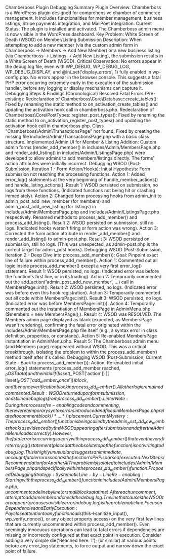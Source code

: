 Chamberboss Plugin Debugging Summary
Plugin Overview:
Chamberboss is a WordPress plugin designed for comprehensive chamber of commerce management. It includes functionalities for member management, business listings, Stripe payments integration, and MailPoet integration.
Current Status:
The plugin is installed and activated. The Chamberboss admin menu is now visible in the WordPress dashboard.
Key Problem: White Screen of Death (WSOD) on Member/Listing Submission
Description:
When attempting to add a new member (via the custom admin form in Chamberboss -> Members -> Add New Member) or a new business listing (via Chamberboss -> Listings -> Add New Listing), the submission results in a White Screen of Death (WSOD).
Critical Observation:
No errors appear in the debug.log file, even with WP_DEBUG, WP_DEBUG_LOG, WP_DEBUG_DISPLAY, and @ini_set('display_errors', 1) fully enabled in wp-config.php.
No errors appear in the browser console.
This suggests a fatal PHP error occurring extremely early in the execution of the submission handler, before any logging or display mechanisms can capture it.
Debugging Steps & Findings (Chronological)
Resolved Fatal Errors (Pre-existing):
Redeclaration of Chamberboss\Core\Database::create_tables(): Fixed by renaming the static method to on_activation_create_tables() and updating the activation hook call in chamberboss.php.
Redeclaration of Chamberboss\Core\PostTypes::register_post_types(): Fixed by renaming the static method to on_activation_register_post_types() and updating the activation hook call in chamberboss.php.
Class "Chamberboss\Admin\TransactionsPage" not found: Fixed by creating the missing file includes/Admin/TransactionsPage.php with a basic class structure.
Implemented Admin UI for Member & Listing Addition:
Custom admin forms (render_add_member() in includes/Admin/MembersPage.php and render_add_listing() in includes/Admin/ListingsPage.php) were developed to allow admins to add members/listings directly.
The forms' action attributes were initially incorrect.
Debugging WSOD (Post-Submission, Iteration 1 - Form Action/Hooks):
Initial Hypothesis: Form submission not reaching the processing functions.
Action 1: Added error_log() statements at the very beginning of handle_member_actions() and handle_listing_actions().
Result 1: WSOD persisted on submission, no logs from these functions. (Indicated functions not being hit or crashing immediately).
Action 2: Changed form processing hooks from admin_init to admin_post_add_new_member (for members) and admin_post_add_new_listing (for listings) in includes/Admin/MembersPage.php and includes/Admin/ListingsPage.php respectively. Renamed methods to process_add_member() and process_add_listing().
Result 2: WSOD persisted on submission, still no logs. (Indicated hooks weren't firing or form action was wrong).
Action 3: Corrected the form action attribute in render_add_member() and render_add_listing() to admin-post.php.
Result 3: WSOD persisted on submission, still no logs. (This was unexpected, as admin-post.php is the correct target for admin_post hooks).
Debugging WSOD (Post-Submission, Iteration 2 - Deep Dive into process_add_member()):
Goal: Pinpoint exact line of failure within process_add_member().
Action 1: Commented out all logic inside process_add_member() except a very first error_log() statement.
Result 1: WSOD persisted, no logs. (Indicated error was before the function's first line, or in its loading).
Action 2: Temporarily commented out the add_action('admin_post_add_new_member', ...) call in MembersPage::init().
Result 2: WSOD persisted, no logs. (Indicated error was before even this hook registration).
Action 3: Temporarily commented out all code within MembersPage::init().
Result 3: WSOD persisted, no logs. (Indicated error was before MembersPage::init()).
Action 4: Temporarily commented out the instantiation of MembersPage in AdminMenu.php ($members = new MembersPage();).
Result 4: WSOD was RESOLVED. The Members admin page displayed as blank (expected, as MembersPage wasn't rendering), confirming the fatal error originated within the includes/Admin/MembersPage.php file itself (e.g., a syntax error in class definition, properties, or constants).
Action 5: Re-enabled MembersPage instantiation in AdminMenu.php.
Result 5: The Chamberboss admin menu (and Members page) reappeared without WSOD. This was a critical breakthrough, isolating the problem to within the process_add_member() method itself after it's called.
Debugging WSOD (Post-Submission, Current State - Back to process_add_member()):
Action: Re-enabled initial error_log() statements (process_add_member reached, $_POST data) and the initial if (!isset($_POST['action']) || !isset($_POST['add_member_nonce'])) block, and the nonce verification block in process_add_member(). All other logic remained commented.
Result: WSOD returned upon form submission, and still no debug logs from process_add_member().
Linter Note: During the process of re-enabling code and commenting, there were temporary syntax errors introduced and fixed in MembersPage.php related to comment block (/* ... */) placement.
Current Mystery:
The process_add_member() function is being called by the admin_post_add_new_member hook (as evidenced by the WSOD appearing after submission and after the Admin Menu loads correctly). However, the fatal error is occurring so early within process_add_member() that even the very first error_log() statement (placed at the absolute top of the function) is not writing to debug.log. This is highly unusual and suggests an immediate, uncaught fatal error as soon as the function's PHP is parsed/executed.
Next Steps / Recommendation for Another AI
The problem is isolated to includes/Admin/MembersPage.php and specifically within the process_add_member() function.
Proposed Debugging Strategy:
Systematic Line-by-Line Re-enabling:
Starting with the process_add_member() function in includes/Admin/MembersPage.php, uncomment code line by line (or small blocks at a time).
After each uncomment, attempt to add a member and check the debug.log.
The line that causes the WSOD to reappear (or causes a visible error in debug.log) is the problematic line.
Focus on Dependencies and Early Execution:
Pay close attention to any function calls ($this->sanitize_input(), wp_verify_nonce(), or any object property access) on the very first few lines that are currently uncommented within process_add_member(). Even seemingly innocuous operations can lead to fatal errors if dependencies are missing or incorrectly configured at that exact point in execution.
Consider adding a very simple die('Reached here: 1'); (or similar) at various points before any error_log statements, to force output and narrow down the exact point of failure.